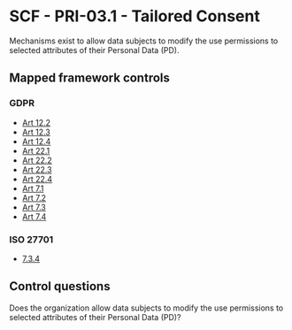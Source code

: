 # SCF - PRI-03.1 - Tailored Consent
Mechanisms exist to allow data subjects to modify the use permissions to selected attributes of their Personal Data (PD).
## Mapped framework controls
### GDPR
- [Art 12.2](../gdpr/art12.md#Article-122)
- [Art 12.3](../gdpr/art12.md#Article-123)
- [Art 12.4](../gdpr/art12.md#Article-124)
- [Art 22.1](../gdpr/art22.md#Article-221)
- [Art 22.2](../gdpr/art22.md#Article-222)
- [Art 22.3](../gdpr/art22.md#Article-223)
- [Art 22.4](../gdpr/art22.md#Article-224)
- [Art 7.1](../gdpr/art7.md#Article-71)
- [Art 7.2](../gdpr/art7.md#Article-72)
- [Art 7.3](../gdpr/art7.md#Article-73)
- [Art 7.4](../gdpr/art7.md#Article-74)
  
### ISO 27701
- [7.3.4](../iso27701/734.md)
  
## Control questions
Does the organization allow data subjects to modify the use permissions to selected attributes of their Personal Data (PD)?
  